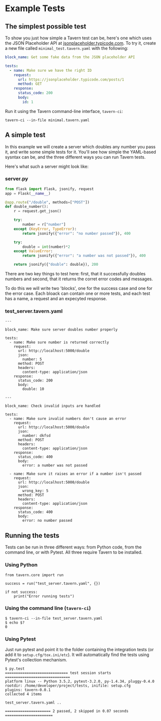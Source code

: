 # Example Tests

## The simplest possible test

To show you just how simple a Tavern test can be, here's one which uses the JSON Placeholder API at [jsonplaceholder.typicode.com](https://jsonplaceholder.typicode.com/). To try it, create a new file called `minimal_test.tavern.yaml` with the following:

```yaml
block_name: Get some fake data from the JSON placeholder API

tests:
  - name: Make sure we have the right ID
    request:
      url: https://jsonplaceholder.typicode.com/posts/1
      method: GET
    response:
      status_code: 200
      body:
        id: 1
```

Run it using the Tavern command-line interface, `tavern-ci`:

```
tavern-ci --in-file minimal.tavern.yaml
```

## A simple test

In this example we will create a server which doubles any number you pass it, and write some simple tests for it. You'll see how simple the YAML-based sysntax can be, and the three different ways you can run Tavern tests.

Here's what such a server might look like:

### server.py

```python
from flask import Flask, jsonify, request
app = Flask(__name__)

@app.route("/double", methods=["POST"])
def double_number():
    r = request.get_json()

    try:
        number = r["number"]
    except (KeyError, TypeError):
        return jsonify({"error": "no number passed"}), 400

    try:
        double = int(number)*2
    except ValueError:
        return jsonify({"error": "a number was not passed"}), 400

    return jsonify({"double": double}), 200
```

There are two key things to test here: first, that it successfully doubles numbers and second, that it returns the corret error codes and messages.

To do this we will write two 'blocks', one for the success case and one for the error case. Each bloack can contain one or more tests, and each test has a name, a request and an expecyted response.

### test_server.tavern.yaml

```
---

block_name: Make sure server doubles number properly

tests:
  - name: Make sure number is returned correctly
    request:
      url: http://localhost:5000/double
      json:
        number: 5
      method: POST
      headers:
        content-type: application/json
    response:
      status_code: 200
      body:
        double: 10

---

block_name: Check invalid inputs are handled

tests:
  - name: Make sure invalid numbers don't cause an error
    request:
      url: http://localhost:5000/double
      json:
        number: dkfsd
      method: POST
      headers:
        content-type: application/json
    response:
      status_code: 400
      body:
        error: a number was not passed

  - name: Make sure it raises an error if a number isn't passed
    request:
      url: http://localhost:5000/double
      json:
        wrong_key: 5
      method: POST
      headers:
        content-type: application/json
    response:
      status_code: 400
      body:
        error: no number passed

```

## Running the tests

Tests can be run in three different ways: from Python code, from the command line, or with Pytest. All three require Tavern to be installed.

### Using Python

```
from tavern.core import run

success = run("test_server.tavern.yaml", {})

if not success:
    print("Error running tests")
```

### Using the command line (`tavern-ci`)

```
$ tavern-ci --in-file test_server.tavern.yaml
$ echo $?
0
```

### Using Pytest

Just run pytest and point it to the folder containing the integration tests (or add it to `setup.cfg/tox.ini/etc`). It will automatically find the tests using Pytest's collection mechanism.

```
$ py.test
============================= test session starts ==============================
platform linux -- Python 3.5.2, pytest-3.2.0, py-1.4.34, pluggy-0.4.0
rootdir: /home/developer/project/tests, inifile: setup.cfg
plugins: tavern-0.0.1
collected 4 items 

test_server.tavern.yaml ..

===================== 2 passed, 2 skipped in 0.07 seconds ======================
```
